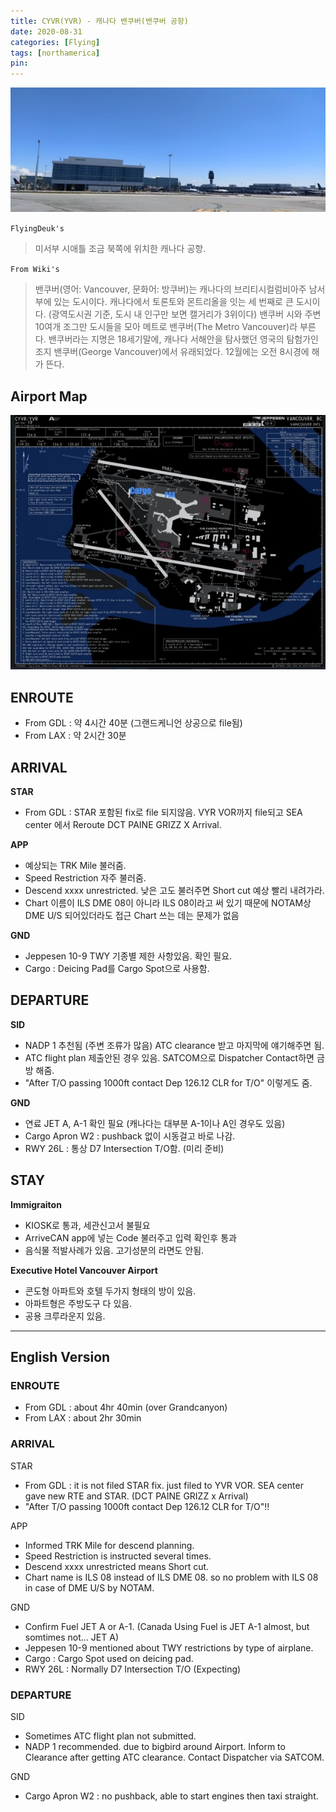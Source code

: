 ```yaml
---
title: CYVR(YVR) - 캐나다 밴쿠버(밴쿠버 공항)
date: 2020-08-31
categories: [Flying]
tags: [northamerica]
pin:
---
```


![yvr](/img/flying/airport/yvr.jpg)

`FlyingDeuk's`
>미서부 시애틀 조금 북쪽에 위치한 캐나다 공항. <br>


`From Wiki's`
>밴쿠버(영어: Vancouver, 문화어: 방쿠버)는 캐나다의 브리티시컬럼비아주 남서부에 있는 도시이다. 캐나다에서 토론토와 몬트리올을 잇는 세 번째로 큰 도시이다. (광역도시권 기준, 도시 내 인구만 보면 캘거리가 3위이다) 밴쿠버 시와 주변 10여개 조그만 도시들을 모아 메트로 밴쿠버(The Metro Vancouver)라 부른다. 밴쿠버라는 지명은 18세기말에, 캐나다 서해안을 탐사했던 영국의 탐험가인 조지 밴쿠버(George Vancouver)에서 유래되었다. 12월에는 오전 8시경에 해가 뜬다.

## Airport Map
![yvr](/img/flying/airport/yvr_ap.jpg)


## ENROUTE
- From GDL : 약 4시간 40분 (그랜드케니언 상공으로 file됨)
- From LAX : 약 2시간 30분

## ARRIVAL
**STAR**
- From GDL : STAR 포함된 fix로 file 되지않음. VYR VOR까지 file되고 SEA center 에서 Reroute DCT PAINE GRIZZ X Arrival.

**APP**
- 예상되는 TRK Mile 불러줌.
- Speed Restriction 자주 불러줌.
- Descend xxxx unrestricted. 낮은 고도 불러주면 Short cut 예상 빨리 내려가라.
- Chart 이름이 ILS DME 08이 아니라 ILS 08이라고 써 있기 때문에 NOTAM상 DME U/S 되어있더라도 접근 Chart 쓰는 데는 문제가 없음

**GND**
- Jeppesen 10-9 TWY 기종별 제한 사항있음. 확인 필요.
- Cargo : Deicing Pad를 Cargo Spot으로 사용함.

## DEPARTURE
**SID**
- NADP 1 추천됨 (주변 조류가 많음) ATC clearance 받고 마지막에 얘기해주면 됨.  
- ATC flight plan 제출안된 경우 있음. SATCOM으로 Dispatcher Contact하면 금방 해줌.
- "After T/O passing 1000ft contact Dep 126.12 CLR for T/O" 이렇게도 줌.

**GND**
- 연료 JET A, A-1 확인 필요 (캐나다는 대부분 A-1이나 A인 경우도 있음)
- Cargo Apron W2 : pushback 없이 시동걸고 바로 나감.
- RWY 26L : 통상 D7 Intersection T/O함. (미리 준비)

## STAY
**Immigraiton**
- KIOSK로 통과, 세관신고서 불필요
- ArriveCAN app에 넣는 Code 불러주고 입력 확인후 통과
- 음식물 적발사례가 있음. 고기성분의 라면도 안됨.

**Executive Hotel Vancouver Airport**
- 콘도형 아파트와 호텔 두가지 형태의 방이 있음.
- 아파트형은 주방도구 다 있음.
- 공용 크루라운지 있음.

------
## English Version

### ENROUTE
- From GDL : about 4hr 40min (over Grandcanyon)
- From LAX : about 2hr 30min

### ARRIVAL
STAR
- From GDL : it is not filed STAR fix. just filed to YVR VOR. SEA center gave new RTE and STAR. (DCT PAINE GRIZZ x Arrival)
- "After T/O passing 1000ft contact Dep 126.12 CLR for T/O"!!


APP
- Informed TRK Mile for descend planning.
- Speed Restriction is instructed several times.
- Descend xxxx unrestricted means Short cut.
- Chart name is ILS 08 instead of ILS DME 08. so no problem with ILS 08 in case of DME U/S by NOTAM.

GND
- Confirm Fuel JET A or A-1. (Canada Using Fuel is JET A-1 almost, but somtimes not... JET A)
- Jeppesen 10-9 mentioned about TWY restrictions by type of airplane.
- Cargo : Cargo Spot used on deicing pad.
- RWY 26L : Normally D7 Intersection T/O (Expecting)

### DEPARTURE
SID
- Sometimes ATC flight plan not submitted.  
- NADP 1 recommended. due to bigbird around Airport. Inform to Clearance after getting ATC clearance. Contact Dispatcher via SATCOM.

GND
- Cargo Apron W2 : no pushback, able to start engines then taxi straight.
